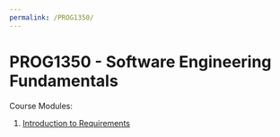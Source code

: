 ```yaml
---
permalink: /PROG1350/
---
```


# PROG1350 - Software Engineering Fundamentals

Course Modules:

1. [Introduction to Requirements](intro-to-requirements)
